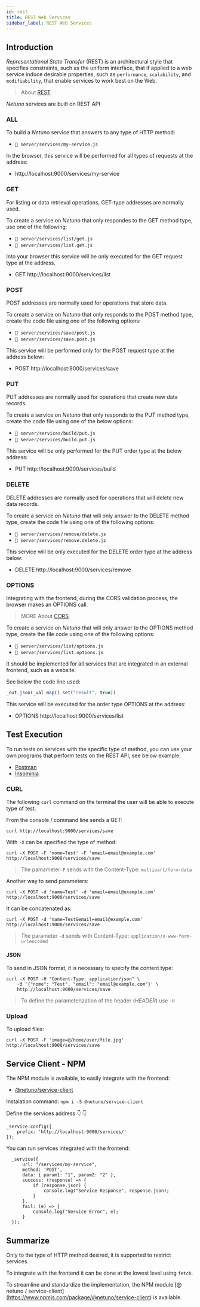 ```yaml
---
id: rest
title: REST Web Services
sidebar_label: REST Web Services
---
```


## Introduction

_Representational State Transfer_ (REST) is an architectural style that specifies constraints, such as the uniform interface, that if applied to a web service induce desirable properties, such as `performance`, `scalability`, and `modifiability`, that enable services to work best on the Web.

> About <a href="https://developer.mozilla.org/en-US/docs/Glossary/REST" target="_blank">REST</a>

_Netuno_ services are built on REST API

### ALL

To build a _Netuno_ service that answers to any type of HTTP method:

- `📂 server/services/my-service.js`

In the browser, this service will be performed for all types of requests at the address:

- http://localhost:9000/services/my-service

### GET

For listing or data retrieval operations, GET-type addresses are normally used.

To create a service on _Netuno_ that only respondes to the GET method type, use one of the following:

- `📂 server/services/list/get.js`
- `📂 server/services/list.get.js`

Into your browser this service will be only executed for the GET request type at the address.

- GET http://localhost:9000/services/list

### POST

POST addresses are normally used for operations that store data.

To create a service on _Netuno_ that only responds to the POST method type, create the code file using one of the following options:

- `📂 server/services/save/post.js`
- `📂 server/services/save.post.js`

This service will be performed only for the POST request type at the address below:

- POST http://localhost:9000/services/save

### PUT

PUT addresses are normally used for operations that create new data records.

To create a service on _Netuno_ that only responds to the PUT method type, create the code file using one of the below options:

- `📂 server/services/build/put.js`
- `📂 server/services/build.put.js`

This service will be only performed for the PUT order type at the below address:

- PUT http://localhost:9000/services/build

### DELETE

DELETE addresses are normally used for operations that will delete new data records.

To create a service on _Netuno_ that will only answer to the DELETE method type, create the code file using one of the following options:

- `📂 server/services/remove/delete.js`
- `📂 server/services/remove.delete.js`

This service will be only executed for the DELETE order type at the address below:

- DELETE http://localhost:9000/services/remove

### OPTIONS

Integrating with the frontend, during the CORS validation process, the browser makes an OPTIONS call.

> MORE About <a href="https://en.wikipedia.org/wiki/Cross-origin_resource_sharing" target="_blank">CORS</a>.

To create a service on _Netuno_ that will only answer to the OPTIONS method type, create the file code using one of the following options:

- `📂 server/services/list/options.js`
- `📂 server/services/list.options.js`

It should be implemented for all services that are integrated in an external frontend, such as a website.

See below the code line used:

```javascript
_out.json(_val.map().set("result", true))
```

This service will be executed for the order type OPTIONS at the address:

- OPTIONS http://localhost:9000/services/list

## Test Execution

To run tests on services with the specific type of method, you can use your own programs that perform tests on the REST API, see below example:

- <a href="https://www.postman.com/" target="_blank">Postman</a>
- <a href="https://insomnia.rest/" target="_blank">Insominia</a>

### CURL

The following `curl` command on the terminal the user will be able to execute type of test.

From the console / command line sends a GET:

```
curl http://localhost:9000/services/save
```

With `-X` can be specified the type of method:

```
curl -X POST -F 'nome=Test' -F 'email=email@example.com' http://localhost:9000/services/save
```

> The pamameter`-F` sends with the Content-Type: `multipart/form-data`

Another way to send parameters:

```
curl -X POST -d 'name=Test' -d 'email=email@example.com' http://localhost:9000/services/save
```

It can be concatenated as:

```
curl -X POST -d 'name=Test&email=email@example.com' http://localhost:9000/services/save
```

> The parameter `-d` sends with Content-Type: `application/x-www-form-urlencoded`

#### JSON

To send in JSON format, it is necessary to specify the content type:

```
curl -X POST -H "Content-Type: application/json" \
    -d '{"nome": "Test", "email": "email@example.com"}' \
    http://localhost:9000/services/save
```

> To define the parameterization of the header (_HEADER_) use `-H` 

### Upload

To upload files:

```
curl -X POST -F 'image=@/home/user/file.jpg' http://localhost:9000/services/save
```

## Service Client - NPM

The NPM module is available, to easily integrate with the frontend:

- [@netuno/service-client](https://www.npmjs.com/package/@netuno/service-client)

Instalation command: `npm i -S @netuno/service-client`

Define the services address 👇 👇

```
_service.config({
    prefix: 'http://localhost:9000/services/'
});
```

You can run services integrated with the frontend:

```
  _service({
      url: "/services/my-service",
      method: 'POST',
      data: { param1: "1", param2: "2" },
      success: (response) => {
          if (response.json) {
              console.log("Service Response", response.json);
          }
      },
      fail: (e) => {
          console.log("Service Error", e);
      }
  });
```

## Summarize

Only to the type of HTTP method desired, it is supported to restrict services.

To integrate with the frontend it can be done at the lowest level using `fetch`.

To streamline and standardize the implementation, the NPM module [@ netuno / service-client] (https://www.npmjs.com/package/@netuno/service-client) is available.

